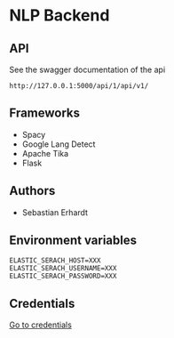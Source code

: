 # NLP Backend

## API
See the swagger documentation of the api
```
http://127.0.0.1:5000/api/1/api/v1/
```

## Frameworks
* Spacy
* Google Lang Detect
* Apache Tika
* Flask


## Authors
* Sebastian Erhardt

## Environment variables

```
ELASTIC_SERACH_HOST=XXX
ELASTIC_SERACH_USERNAME=XXX
ELASTIC_SERACH_PASSWORD=XXX
```

## Credentials

[Go to credentials](./CREDENTIALS.md)